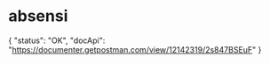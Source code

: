 # absensi

{ "status": "OK", "docApi": "https://documenter.getpostman.com/view/12142319/2s847BSEuF" }
